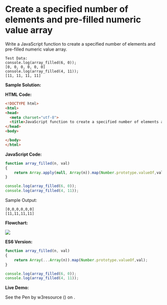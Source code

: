 # Create a specified number of elements and pre-filled numeric value array

Write a JavaScript function to create a specified number of elements and pre-filled numeric value array.

```
Test Data:
console.log(array_filled(6, 0)); 
[0, 0, 0, 0, 0, 0]
console.log(array_filled(4, 11));
[11, 11, 11, 11]
```

**Sample Solution:**

**HTML Code:**

```html
<!DOCTYPE html>
<html>
<head>
  <meta charset="utf-8">
  <title>JavaScript function to create a specified number of elements and numeric value filled array</title>
</head>
<body>

</body>
</html>

```

**JavaScript Code:**

```javascript
function array_filled(n, val)
{
    return Array.apply(null, Array(n)).map(Number.prototype.valueOf,val);
}

console.log(array_filled(6, 0));
console.log(array_filled(4, 11));

```

Sample Output:

```
[0,0,0,0,0,0]
[11,11,11,11]

```

**Flowchart:**

![](https://www.w3resource.com/w3r_images/javascript-array-exercise-36.png)  

**ES6 Version:**

```javascript
function array_filled(n, val)
{
    return Array(...Array(n)).map(Number.prototype.valueOf,val);
}

console.log(array_filled(6, 0));
console.log(array_filled(4, 11));

```

**Live Demo:**

<section class="expand-codepen"><p data-height="380" data-theme-id="dark" data-slug-hash="xXreWw" data-default-tab="js,result" data-user="w3resource" data-embed-version="2" data-pen-title="JavaScript - Create a specified number of elements and pre-filled numeric value array-array-ex- 36" data-editable="true" class="codepen">See the Pen by w3resource () on .</p><codepen></codepen></section>